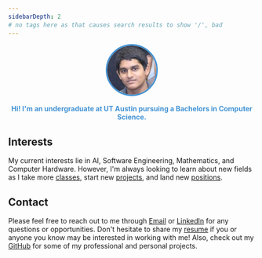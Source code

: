 ```yaml
---
sidebarDepth: 2
# no tags here as that causes search results to show '/', bad
---
```

<div class="img-container">
<style>
.img-container img {
    width: 20%;
    height: 20%;
    border-radius: 50%;
    border-width: 3px;
    border-style: solid;
    border-color: #4293d4;
}
</style>

<center>
<img src="./images/face.jpg" alt="profile-picture">
</center>

</div>

<center>
<b><p style = 'color:#4293d4'>Hi! I'm an undergraduate at UT Austin pursuing a Bachelors in Computer Science.</p></b>
</center>

## Interests
My current interests lie in AI, Software Engineering, Mathematics, and Computer Hardware. However, I'm always looking to learn about new fields as I take more [classes](./Education.md), start new [projects](./Projects.md), and land new [positions](./Experience.md).

## Contact
Please feel free to reach out to me through [Email](mailto:harish.bommakanti@utexas.edu) or [LinkedIn](https://linkedin.com/in/harishbommakanti) for any questions or opportunities. Don't hesitate to share my <a href="./HarishBommakantiResume.pdf" download>resume</a> if you or anyone you know may be interested in working with me! Also, check out my [GitHub](https://github.com/harishbommakanti) for some of my professional and personal projects.